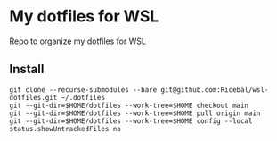 # My dotfiles for WSL
Repo to organize my dotfiles for WSL

## Install
```
git clone --recurse-submodules --bare git@github.com:Ricebal/wsl-dotfiles.git ~/.dotfiles
git --git-dir=$HOME/dotfiles --work-tree=$HOME checkout main
git --git-dir=$HOME/dotfiles --work-tree=$HOME pull origin main
git --git-dir=$HOME/dotfiles --work-tree=$HOME config --local status.showUntrackedFiles no
```
